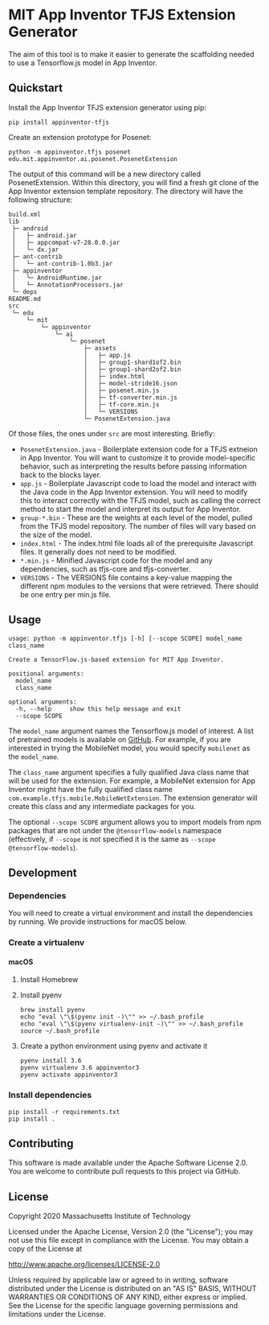 # MIT App Inventor TFJS Extension Generator

The aim of this tool is to make it easier to generate the scaffolding needed to use a Tensorflow.js model in App Inventor.

## Quickstart

Install the App Inventor TFJS extension generator using pip:

```
pip install appinventor-tfjs
```

Create an extension prototype for Posenet:

```
python -m appinventor.tfjs posenet edu.mit.appinventor.ai.posenet.PosenetExtension
```

The output of this command will be a new directory called PosenetExtension. Within this directory, you will find a fresh git clone of the App Inventor extension template repository. The directory will have the following structure:

```
build.xml
lib
 ├─ android
 │   ├─ android.jar
 │   ├─ appcompat-v7-28.0.0.jar
 │   └─ dx.jar
 ├─ ant-contrib
 │   └─ ant-contrib-1.0b3.jar
 ├─ appinventor
 │   └─ AndroidRuntime.jar
 │   └─ AnnotationProcessors.jar
 └─ deps
README.md
src
 └─ edu
     └─ mit
         └─ appinventor
             └─ ai
                 └─ posenet
                     ├─ assets
                     │   ├─ app.js
                     │   ├─ group1-shard1of2.bin
                     │   ├─ group1-shard2of2.bin
                     │   ├─ index.html
                     │   ├─ model-stride16.json
                     │   ├─ posenet.min.js
                     │   ├─ tf-converter.min.js
                     │   ├─ tf-core.min.js
                     │   └─ VERSIONS
                     └─ PosenetExtension.java
```

Of those files, the ones under `src` are most interesting. Briefly:

* `PosenetExtension.java` - Boilerplate extension code for a TFJS extneion in App Inventor. You will want to customize it to provide model-specific behavior, such as interpreting the results before passing information back to the blocks layer.
* `app.js` - Boilerplate Javascript code to load the model and interact with the Java code in the App Inventor extension. You will need to modify this to interact correctly with the TFJS model, such as calling the correct method to start the model and interpret its output for App Inventor.
* `group-*.bin` - These are the weights at each level of the model, pulled from the TFJS model repository. The number of files will vary based on the size of the model.
* `index.html` - The index.html file loads all of the prerequisite Javascript files. It generally does not need to be modified.
* `*.min.js` - Minified Javascript code for the model and any dependencies, such as tfjs-core and tfjs-converter.
* `VERSIONS` - The VERSIONS file contains a key-value mapping the different npm modules to the versions that were retrieved. There should be one entry per min.js file.

## Usage

```
usage: python -m appinventor.tfjs [-h] [--scope SCOPE] model_name class_name

Create a TensorFlow.js-based extension for MIT App Inventor.

positional arguments:
  model_name
  class_name

optional arguments:
  -h, --help     show this help message and exit
  --scope SCOPE
```

The `model_name` argument names the Tensorflow.js model of interest. A list of pretrained models is available on [GitHub](https://github.com/tensorflow/tfjs-models). For example, if you are interested in trying the MobileNet model, you would specify `mobilenet` as the `model_name`.

The `class_name` argument specifies a fully qualified Java class name that will be used for the extension. For example, a MobileNet extension for App Inventor might have the fully qualified class name `com.example.tfjs.mobile.MobileNetExtension`. The extension generator will create this class and any intermediate packages for you.

The optional `--scope SCOPE` argument allows you to import models from npm packages that are not under the `@tensorflow-models` namespace (effectively, if `--scope` is not specified it is the same as `--scope @tensorflow-models`).

## Development

### Dependencies

You will need to create a virtual environment and install the dependencies by running. We provide instructions for macOS below.

### Create a virtualenv

#### macOS

1. Install Homebrew
2. Install pyenv

   ```shell
   brew install pyenv
   echo "eval \"\$(pyenv init -)\"" >> ~/.bash_profile
   echo "eval \"\$(pyenv virtualenv-init -)\"" >> ~/.bash_profile
   source ~/.bash_profile
   ```

3. Create a python environment using pyenv and activate it

   ```shell
   pyenv install 3.6
   pyenv virtualenv 3.6 appinventor3
   pyenv activate appinventor3
   ```

### Install dependencies

```shell
pip install -r requirements.txt
pip install .
```

## Contributing

This software is made available under the Apache Software License 2.0. You are welcome to contribute pull requests to this project via GitHub.

## License

Copyright 2020 Massachusetts Institute of Technology

Licensed under the Apache License, Version 2.0 (the "License");
you may not use this file except in compliance with the License.
You may obtain a copy of the License at

   http://www.apache.org/licenses/LICENSE-2.0

Unless required by applicable law or agreed to in writing, software
distributed under the License is distributed on an "AS IS" BASIS,
WITHOUT WARRANTIES OR CONDITIONS OF ANY KIND, either express or implied.
See the License for the specific language governing permissions and
limitations under the License.
